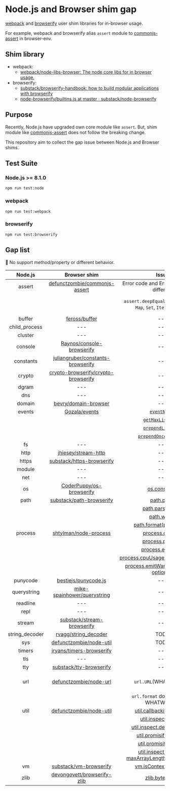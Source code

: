 # Node.js and Browser shim gap

[webpack](https://github.com/webpack/webpack "webpack") and [browserify](https://github.com/substack/node-browserify "browserify") user shim libraries for in-browser usage.

For example, webpack and browserify alias `assert` module to [commonjs-assert](https://github.com/defunctzombie/commonjs-assert "commonjs-assert") in browser-env.

## Shim library

- webpack:
  - [webpack/node-libs-browser: The node core libs for in browser usage.](https://github.com/webpack/node-libs-browser "webpack/node-libs-browser: The node core libs for in browser usage.")
- browserify:
  - [substack/browserify-handbook: how to build modular applications with browserify](https://github.com/substack/browserify-handbook#builtins)
  - [node-browserify/builtins.js at master · substack/node-browserify](https://github.com/substack/node-browserify/blob/master/lib/builtins.js)

## Purpose

Recently, Node.js have upgraded own core module like `assert`. But, shim module like [commonjs-assert](https://github.com/defunctzombie/commonjs-assert "commonjs-assert") does not follow the breaking change.

This repository aim to collect the gap issue between Node.js and Browser shims.

## Test Suite

### Node.js >= 8.1.0

    npm run test:node 

### webpack

    npm run test:webpack 

### browserify

    npm run test:browserify

## Gap list

:memo: No support method/property or different behavior.

|    Node.js     |               Browser shim               |                  Issue                   | Link                                     |
| :------------: | :--------------------------------------: | :--------------------------------------: | ---------------------------------------- |
|     assert     | [defunctzombie/commonjs-assert](https://github.com/defunctzombie/commonjs-assert) | Error code and Error message are different | [Issue](https://github.com/nodejs/node/issues/13937), [Article](https://medium.com/the-node-js-collection/node-js-errors-changes-you-need-to-know-about-dc8c82417f65) |
|                |                                          | `assert.deepEqual` does't support `Map`, `Set`, `Iterator` etc... | [Issue](https://github.com/nodejs/node/issues/2309), [Document](https://nodejs.org/api/assert.html#assert_assert_deepequal_actual_expected_message), [Release](https://nodejs.org/en/blog/release/v8.0.0/) |
|     buffer     | [feross/buffer](https://github.com/feross/buffer) |                   ---                    |                                          |
| child_process  |                   ---                    |                   ---                    |                                          |
|    cluster     |                   ---                    |                   ---                    |                                          |
|    console     | [Raynos/console-browserify](https://github.com/Raynos/console-browserify) |                   ---                    |                                          |
|   constants    | [juliangruber/constants-browserify](https://github.com/juliangruber/constants-browserify) |                   ---                    |                                          |
|     crypto     | [crypto-browserify/crypto-browserify](https://github.com/crypto-browserify/crypto-browserify) |                   ---                    |                                          |
|     dgram      |                   ---                    |                   ---                    |                                          |
|      dns       |                   ---                    |                   ---                    |                                          |
|     domain     | [bevry/domain-browser](https://github.com/bevry/domain-browser) |                   ---                    |                                          |
|     events     | [Gozala/events](https://github.com/Gozala/events) | [`eventNames`](https://nodejs.org/api/events.html#events_emitter_eventnames) | [Issue](https://github.com/Gozala/events/pull/32) |
|                |                                          | [`getMaxListeners`](https://nodejs.org/api/events.html#events_emitter_getmaxlisteners) | [Issue](https://github.com/Gozala/events/pull/32) |
|                |                                          | [`prependListener`](https://nodejs.org/api/events.html#events_emitter_prependlistener_eventname_listener) | [Issue](https://github.com/Gozala/events/pull/32) |
|                |                                          | [`prependOnceListener`](https://nodejs.org/api/events.html#events_emitter_prependoncelistener_eventname_listener) | [Issue](https://github.com/Gozala/events/pull/32) |
|       fs       |                   ---                    |                   ---                    |                                          |
|      http      | [jhiesey/stream-http](https://github.com/jhiesey/stream-http) |                   ---                    |                                          |
|     https      | [substack/https-browserify](https://github.com/substack/https-browserify) |                   ---                    |                                          |
|     module     |                   ---                    |                   ---                    |                                          |
|      net       |                   ---                    |                   ---                    |                                          |
|       os       | [CoderPuppy/os-browserify](https://github.com/CoderPuppy/os-browserify) | [os.constants](https://nodejs.org/api/os.html#os_os_constants "os.constants") |                                          |
|      path      | [substack/path-browserify](https://github.com/substack/path-browserify) | [path.posix](https://nodejs.org/api/path.html#path_path_posix "path.posix") | [Issue](https://github.com/substack/path-browserify/issues/11 "Update to use newer node path code · Issue #11 · substack/path-browserify") |
|                |                                          | [path.parse(path)](https://nodejs.org/docs/latest/api/path.html#path_path_parse_path "path.parse(path)") | [Issue](https://github.com/substack/path-browserify/issues/2) |
|                |                                          | [path.win32](https://nodejs.org/api/path.html#path_path_posix "path.win32") |                                          |
|                |                                          | [path.format(pathObject)](https://nodejs.org/api/path.html#path_path_posix "path.format(pathObject)") |                                          |
|    process     | [shtylman/node-process](https://github.com/shtylman/node-process) | [process.channel](https://nodejs.org/api/process.html#process_process_channel "process.channel") |                                          |
|                |                                          | [process.platform](https://nodejs.org/api/process.html#process_process_platform "process.platform") | [Issue](https://github.com/defunctzombie/node-process/issues/55) |
|                |                                          | [process.execArgv](https://nodejs.org/api/process.html#process_process_execargv "process.execArgv") | [Issue](https://github.com/defunctzombie/node-process/issues/75) |
|                |                                          | [process.cpuUsage([previousValue])](https://nodejs.org/api/process.html#process_process_cpuusage_previousvalue "process.cpuUsage([previousValue])") |                                          |
|                |                                          | [process.emitWarning(warning[, options])](https://nodejs.org/api/process.html#process_process_emitwarning_warning_options "process.emitWarning(warning[, options])") |                                          |
|    punycode    | [bestiejs/punycode.js](https://github.com/bestiejs/punycode.js) |                   ---                    |                                          |
|  querystring   | [mike-spainhower/querystring](https://github.com/mike-spainhower/querystring) |                   ---                    |                                          |
|    readline    |                   ---                    |                   ---                    |                                          |
|      repl      |                   ---                    |                   ---                    |                                          |
|     stream     | [substack/stream-browserify](https://github.com/substack/stream-browserify) |                   ---                    |                                          |
| string_decoder | [rvagg/string_decoder](https://github.com/rvagg/string_decoder) |                   TODO                   | [Repository](https://github.com/nodejs/string_decoder) |
|      sys       | [defunctzombie/node-util](https://github.com/defunctzombie/node-util) |                   TODO                   |                                          |
|     timers     | [jryans/timers-browserify](https://github.com/jryans/timers-browserify) |                   ---                    |                                          |
|      tls       |                   ---                    |                   ---                    |                                          |
|      tty       | [substack/tty-browserify](https://github.com/substack/tty-browserify) |                   ---                    |                                          |
|      url       | [defunctzombie/node-url](https://github.com/defunctzombie/node-url) |          `url.URL`(WHATWG URL)           | [Release](https://nodejs.org/en/blog/release/v8.0.0/#say-hello-to-the-whatwg-url-parser), [Document](https://nodejs.org/api/url.html#url_the_whatwg_url_api), [Issue](https://github.com/defunctzombie/node-url/issues/33) |
|                |                                          | `url.format` does't support  WHATWG URL  | [Release](https://nodejs.org/en/blog/release/v7.6.0/), [Document](https://nodejs.org/api/url.html#url_url_format_url_options) |
|      util      | [defunctzombie/node-util](https://github.com/defunctzombie/node-util) | [util.callbackify(original)](https://nodejs.org/api/util.html#util_util_callbackify_original "util.callbackify(original)") |                                          |
|                |                                          | [util.inspect.custom](https://nodejs.org/api/util.html#util_util_inspect_custom "util.inspect.custom") |                                          |
|                |                                          | [util.inspect.defaultOptions](https://nodejs.org/api/util.html#util_util_inspect_defaultoptions "util.inspect.defaultOptions") |                                          |
|                |                                          | [util.promisify(original)](https://nodejs.org/api/util.html#util_util_promisify_original "util.promisify(original)") |                                          |
|                |                                          | [util.promisify.custom](https://nodejs.org/api/util.html#util_util_promisify_custom "util.promisify.custom") |                                          |
|                |                                          | [util.inspect() options maxArrayLength, breakLength](https://github.com/defunctzombie/node-util/issues/15 "util.inspect() options maxArrayLength, breakLength") |                                          |
|       vm       | [substack/vm-browserify](https://github.com/substack/vm-browserify) | [vm.isContext(sandbox)](https://nodejs.org/api/vm.html#vm_vm_runincontext_code_contextifiedsandbox_options "vm.isContext(sandbox)") |                                          |
|      zlib      | [devongovett/browserify-zlib](https://github.com/devongovett/browserify-zlib) | [zlib.bytesRead](https://nodejs.org/api/zlib.html#zlib_zlib_bytesread "zlib.bytesRead#") |                                          |